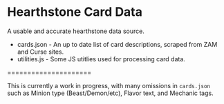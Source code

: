 Hearthstone Card Data
=====================

A usable and accurate hearthstone data source.

* cards.json - An up to date list of card descriptions, scraped from ZAM and Curse sites.
* utilities.js - Some JS utitlies used for processing card data.

=====================

This is currently a work in progress, with many omissions in `cards.json` such as Minion type (Beast/Demon/etc), Flavor text, and Mechanic tags.